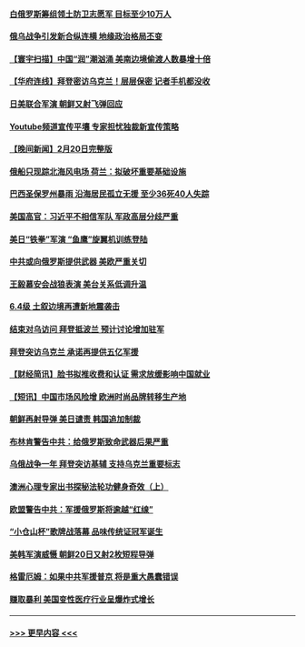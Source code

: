 #### [白俄罗斯筹组领土防卫志愿军 目标至少10万人](../pages/prog202/a103654063.md?t=02211543) 
#### [俄乌战争引发新合纵连横 地缘政治格局丕变](../pages/prog202/a103654030.md?t=02211543) 
#### [【寰宇扫描】中国“润”潮汹涌 美南边境偷渡人数暴增十倍](../pages/prog202/a103653979.md?t=02211543) 
#### [【华府连线】拜登密访乌克兰！层层保密 记者手机都没收](../pages/prog202/a103653974.md?t=02211543) 
#### [日美联合军演 朝鲜又射飞弹回应](../pages/prog202/a103653980.md?t=02211543) 
#### [Youtube频道宣传平壤 专家担忧独裁新宣传策略](../pages/prog202/a103653981.md?t=02211543) 
#### [【晚间新闻】2月20日完整版](../pages/prog202/a103653954.md?t=02211543) 
#### [俄船只现踪北海风电场 荷兰：拟破坏重要基础设施](../pages/prog202/a103653964.md?t=02211543) 
#### [巴西圣保罗州暴雨 沿海居民孤立无援 至少36死40人失踪](../pages/prog202/a103653906.md?t=02211543) 
#### [美国高官：习近平不相信军队 军政高层分歧严重](../pages/prog202/a103653857.md?t=02211543) 
#### [美日“铁拳”军演 “鱼鹰”旋翼机训练登陆](../pages/prog202/a103653891.md?t=02211543) 
#### [中共或向俄罗斯提供武器 美欧严重关切](../pages/prog202/a103653826.md?t=02211543) 
#### [王毅慕安会战狼表演 美台关系低调升温](../pages/prog202/a103653827.md?t=02211543) 
#### [6.4级 土叙边境再遭新地震袭击](../pages/prog202/a103653823.md?t=02211543) 
#### [结束对乌访问 拜登抵波兰 预计讨论增加驻军](../pages/prog202/a103653821.md?t=02211543) 
#### [拜登突访乌克兰 承诺再提供五亿军援](../pages/prog202/a103653822.md?t=02211543) 
#### [【财经简讯】脸书拟推收费和认证 需求放缓影响中国就业](../pages/prog202/a103653571.md?t=02211543) 
#### [【短讯】中国市场风险增 欧洲时尚品牌转移生产地](../pages/prog202/a103653566.md?t=02211543) 
#### [朝鲜再射导弹 美日谴责 韩国追加制裁](../pages/prog202/a103653570.md?t=02211543) 
#### [布林肯警告中共：给俄罗斯致命武器后果严重](../pages/prog202/a103653562.md?t=02211543) 
#### [乌俄战争一年 拜登突访基辅 支持乌克兰重要标志](../pages/prog202/a103653561.md?t=02211543) 
#### [澳洲心理专家出书探秘法轮功健身奇效（上）](../pages/prog202/a103653424.md?t=02211543) 
#### [欧盟警告中共：军援俄罗斯将逾越“红缐”](../pages/prog202/a103653409.md?t=02211543) 
#### [“小仓山杯”歌牌战落幕 品味传统证冠军诞生](../pages/prog202/a103653319.md?t=02211543) 
#### [美韩军演威慑 朝鲜20日又射2枚短程导弹](../pages/prog202/a103653289.md?t=02211543) 
#### [格雷厄姆：如果中共军援普京 将是重大愚蠢错误](../pages/prog202/a103653269.md?t=02211543) 
#### [赚取暴利 美国变性医疗行业呈爆炸式增长](../pages/prog202/a103653274.md?t=02211543) 

----
#### [ >>> 更早内容 <<< ](../indexes/prog202-earlier.md)
